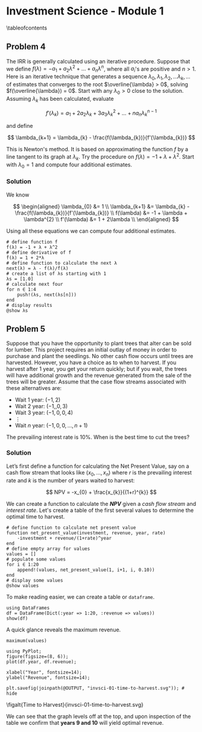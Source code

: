 <!--This file was generated, do not modify it.-->
# Investment Science - Module 1

\tableofcontents

## Problem 4
The IRR is generally calculated using an iterative procedure.
Suppose that we define $f(\lambda) = -a_{1} + a_{2}\lambda^{2} + \ldots + a_{n}\lambda^{n}$,
where all $a_{i}$'s are positive and $n > 1$.
Here is an iterative technique that generates a sequence
$\lambda_{0}, \lambda_{1}, \lambda_{2}, \ldots \lambda_{k}, \ldots$
of estimates that converges to the root $\overline{\lambda} > 0$, solving $f(\overline{\lambda}) = 0$.
Start with any $\lambda_{0} > 0$ close to the solution.
Assuming $\lambda_{k}$ has been calculated, evaluate

$$
f'(\lambda_{k}) = a_{1} + 2a_{2}\lambda_{k} + 3a_{3}\lambda_{k}^{2} + \ldots + na_{n}\lambda_{k}^{n-1}
$$

and define

$$
\lambda_{k+1} = \lambda_{k} - \frac{f(\lambda_{k})}{f'(\lambda_{k})}
$$

This is Newton's method.
It is based on approximating the function $f$ by a line tangent to its graph at $\lambda_{k}$.
Try the procedure on $f(\lambda) = -1 + \lambda + \lambda^{2}$.
Start with $\lambda_{0} = 1$ and compute four additional estimates.

### Solution

We know

$$
\begin{aligned}
\lambda_{0} &= 1 \\
\lambda_{k+1} &= \lambda_{k} - \frac{f(\lambda_{k})}{f'(\lambda_{k})} \\
f(\lambda) &= -1 + \lambda + \lambda^{2} \\
f'(\lambda) &= 1 + 2\lambda \\
\end{aligned}
$$

Using all these equations we can compute four additional estimates.

```julia:ex1
# define function f
f(λ) = -1 + λ + λ^2
# define derivative of f
ḟ(λ) = 1 + 2*λ
# define function to calculate the next λ
next(λ) = λ - f(λ)/ḟ(λ)
# create a list of λs starting with 1
λs = [1.0]
# calculate next four
for n ∈ 1:4
    push!(λs, next(λs[n]))
end
# display results
@show λs
```

## Problem 5

Suppose that you have the opportunity to plant trees that alter can be sold for lumber. This project requires an initial outlay of money in order to purchase and plant the seedlings. No other cash flow occurs until trees are harvested. However, you have a choice as to when to harvest. If you harvest after 1 year, you get your return quickly; but if you wait, the trees will have additional growth and the revenue generated from the sale of the trees will be greater. Assume that the case flow streams associated with these alternatives are:

- Wait $1$ year: $(-1, 2)$
- Wait $2$ year: $(-1, ,0, 3)$
- Wait $3$ year: $(-1, 0, 0, 4)$
- $\vdots$
- Wait $n$ year: $(-1, 0, 0, \ldots, n+1)$

The prevailing interest rate is 10%. When is the best time to cut the trees?

### Solution

Let’s first define a function for calculating the Net Present Value, say on a cash flow stream that looks like $(x_{0}, \ldots, x_{n})$ where $r$ is the prevailing interest rate and $k$ is the number of years waited to harvest:

$$
NPV = -x_{0} + \frac{x_{k}}{(1+r)^{k}}
$$

We can create a function to calculate the **_NPV_** given a _cash flow stream_ and _interest rate_. Let's create a table of the first several values to determine the optimal time to harvest.

```julia:ex2
# define function to calculate net present value
function net_present_value(investment, revenue, year, rate)
    -investment + revenue/(1+rate)^year
end
# define empty array for values
values = []
# populate some values
for i ∈ 1:20
    append!(values, net_present_value(1, i+1, i, 0.10))
end
# display some values
@show values
```

To make reading easier, we can create a table or `dataframe`.

```julia:ex3
using DataFrames
df = DataFrame(Dict(:year => 1:20, :revenue => values))
show(df)
```

A quick glance reveals the maximum revenue.

```julia:ex4
maximum(values)
```

```julia:ex5
using PyPlot;
figure(figsize=(8, 6));
plot(df.year, df.revenue);

xlabel("Year", fontsize=14);
ylabel("Revenue", fontsize=14);

plt.savefig(joinpath(@OUTPUT, "invsci-01-time-to-harvest.svg")); # hide
```

\figalt{Time to Harvest}{invsci-01-time-to-harvest.svg}

We can see that the graph levels off at the top, and upon inspection of the table we confirm that **years 9 and 10** will yield optimal revenue.

